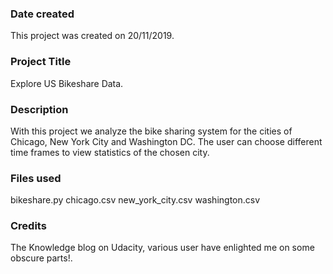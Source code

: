 ### Date created
This project was created on 20/11/2019.

### Project Title
Explore US Bikeshare Data.

### Description
With this project we analyze the bike sharing system for the cities of Chicago, New York City and Washington DC.
The user can choose different time frames to view statistics of the chosen city.

### Files used
bikeshare.py
chicago.csv
new_york_city.csv
washington.csv

### Credits
The Knowledge blog on Udacity, various user have enlighted me on some obscure parts!.
